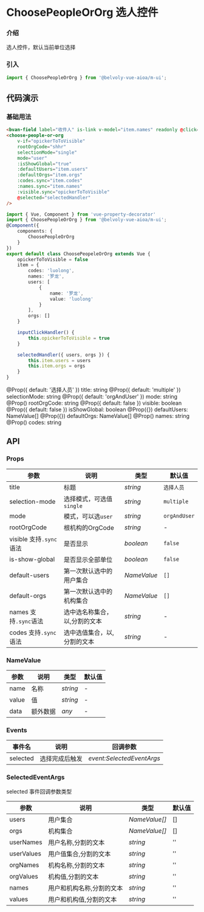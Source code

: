 # ChoosePeopleOrOrg 选人控件

### 介绍

选人控件，默认当前单位选择

### 引入

```js
import { ChoosePeopleOrOrg } from '@belvoly-vue-aioa/m-ui';

```

## 代码演示

### 基础用法

```html
<bvan-field label="收件人" is-link v-model="item.names" readonly @click="inputClickHandler" />
<choose-people-or-org
    v-if="opickerToToVisible"
    rootOrgCode="shhr"
    selectionMode="single"
    mode="user"
    :isShowGlobal="true"
    :defaultUsers="item.users"
    :defaultOrgs="item.orgs"
    :codes.sync="item.codes"
    :names.sync="item.names"
    :visible.sync="opickerToToVisible"
    @selected="selectedHandler"
/>
```

```ts
import { Vue, Component } from 'vue-property-decorator'
import { ChoosePeopleOrOrg } from '@belvoly-vue-aioa/m-ui';
@Component({
    components: {
        ChoosePeopleOrOrg
    }
})
export default class ChoosePeopeleOrOrg extends Vue {
    opickerToToVisible = false
    item = {
        codes: 'luolong',
        names: '罗龙',
        users: [
            {
                name: '罗龙',
                value: 'luolong'
            }
        ],
        orgs: []
    }

    inputClickHandler() {
        this.opickerToToVisible = true
    }

    selectedHandler({ users, orgs }) {
        this.item.users = users
        this.item.orgs = orgs
    }
}
```

@Prop({ default: '选择人员' }) title: string
    @Prop({ default: 'multiple' }) selectionMode: string
    @Prop({ default: 'orgAndUser' }) mode: string
    @Prop() rootOrgCode: string
    @Prop({ default: false }) visible: boolean
    @Prop({ default: false }) isShowGlobal: boolean
    @Prop({}) defaultUsers: NameValue[]
    @Prop({}) defaultOrgs: NameValue[]
    @Prop() names: string
    @Prop() codes: string


## API

### Props

| 参数 | 说明 | 类型 | 默认值 |
|------|------|------|------|
| title | 标题 | *string* | `选择人员` |
| selection-mode | 选择模式，可选值`single` | *string* | `multiple` |
| mode | 模式，可以选`user` | *string* | `orgAndUser` |
| rootOrgCode | 根机构的OrgCode | *string* | - |
| visible 支持`.sync`语法 | 是否显示 | *boolean* | `false` |
| is-show-global | 是否显示全部单位 | *boolean* | `false` |
| default-users | 第一次默认选中的用户集合 | *NameValue* | `[]` |
| default-orgs | 第一次默认选中的机构集合 | *NameValue* | `[]` |
| names 支持`.sync`语法 | 选中选名称集合，以,分割的文本 | *string* | - |
| codes 支持`.sync`语法 | 选中选值集合，以,分割的文本 | *string* | - |


### NameValue
| 参数 | 说明 | 类型 | 默认值 |
|------|------|------|------|
| name | 名称 | *string* | - |
| value | 值 | *string* | - |
| data | 额外数据 | *any* | - |

### Events

| 事件名 | 说明 | 回调参数 |
|------|------|------|
| selected | 选择完成后触发 | *event:SelectedEventArgs* |

### SelectedEventArgs
selected 事件回调参数类型

| 参数 | 说明 | 类型 | 默认值 |
|------|------|------|------|
| users | 用户集合 | *NameValue[]* | [] |
| orgs | 机构集合 | *NameValue[]* | [] |
| userNames | 用户名称,分割的文本 | *string* | '' |
| userValues | 用户值集合,分割的文本 | *string* | '' |
| orgNames | 机构名称,分割的文本 | *string* | '' |
| orgValues | 机构值,分割的文本 | *string* | '' |
| names | 用户和机构名称,分割的文本 | *string* | '' |
| values | 用户和机构值,分割的文本 | *string* | '' |
